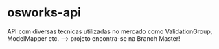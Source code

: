 # osworks-api
API com diversas tecnicas utilizadas no mercado como ValidationGroup, ModelMapper etc.
--> projeto encontra-se na Branch Master!

